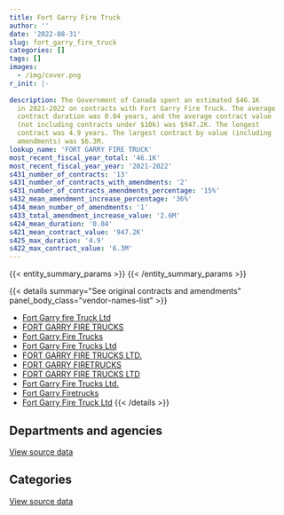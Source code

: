```yaml
---
title: Fort Garry Fire Truck
author: ''
date: '2022-08-31'
slug: fort_garry_fire_truck
categories: []
tags: []
images:
  - /img/cover.png
r_init: |-
  
description: The Government of Canada spent an estimated $46.1K
  in 2021-2022 on contracts with Fort Garry Fire Truck. The average
  contract duration was 0.84 years, and the average contract value
  (not including contracts under $10k) was $947.2K. The longest
  contract was 4.9 years. The largest contract by value (including
  amendments) was $6.3M.
lookup_name: 'FORT GARRY FIRE TRUCK'
most_recent_fiscal_year_total: '46.1K'
most_recent_fiscal_year_year: '2021-2022'
s431_number_of_contracts: '13'
s431_number_of_contracts_with_amendments: '2'
s431_number_of_contracts_amendments_percentage: '15%'
s432_mean_amendment_increase_percentage: '36%'
s434_mean_number_of_amendments: '1'
s433_total_amendment_increase_value: '2.6M'
s424_mean_duration: '0.84'
s421_mean_contract_value: '947.2K'
s425_max_duration: '4.9'
s422_max_contract_value: '6.3M'
---
```


<script src="/rmarkdown-libs/htmlwidgets/htmlwidgets.js"></script>
<link href="/rmarkdown-libs/datatables-css/datatables-crosstalk.css" rel="stylesheet" />
<script src="/rmarkdown-libs/datatables-binding/datatables.js"></script>
<script src="/rmarkdown-libs/jquery/jquery-3.6.0.min.js"></script>
<link href="/rmarkdown-libs/dt-core-bootstrap/css/dataTables.bootstrap.min.css" rel="stylesheet" />
<link href="/rmarkdown-libs/dt-core-bootstrap/css/dataTables.bootstrap.extra.css" rel="stylesheet" />
<script src="/rmarkdown-libs/dt-core-bootstrap/js/jquery.dataTables.min.js"></script>
<script src="/rmarkdown-libs/dt-core-bootstrap/js/dataTables.bootstrap.min.js"></script>
<link href="/rmarkdown-libs/crosstalk/css/crosstalk.min.css" rel="stylesheet" />
<script src="/rmarkdown-libs/crosstalk/js/crosstalk.min.js"></script>
<script src="/rmarkdown-libs/htmlwidgets/htmlwidgets.js"></script>
<link href="/rmarkdown-libs/datatables-css/datatables-crosstalk.css" rel="stylesheet" />
<script src="/rmarkdown-libs/datatables-binding/datatables.js"></script>
<script src="/rmarkdown-libs/jquery/jquery-3.6.0.min.js"></script>
<link href="/rmarkdown-libs/dt-core-bootstrap/css/dataTables.bootstrap.min.css" rel="stylesheet" />
<link href="/rmarkdown-libs/dt-core-bootstrap/css/dataTables.bootstrap.extra.css" rel="stylesheet" />
<script src="/rmarkdown-libs/dt-core-bootstrap/js/jquery.dataTables.min.js"></script>
<script src="/rmarkdown-libs/dt-core-bootstrap/js/dataTables.bootstrap.min.js"></script>
<link href="/rmarkdown-libs/crosstalk/css/crosstalk.min.css" rel="stylesheet" />
<script src="/rmarkdown-libs/crosstalk/js/crosstalk.min.js"></script>

{{< entity_summary_params >}}
{{< /entity_summary_params >}}

{{< details summary="See original contracts and amendments" panel_body_class="vendor-names-list" >}}
- [Fort Garry fire Truck Ltd](https://search.open.canada.ca/en/ct/?sort=contract_value_f%20desc&page=1&search_text=%22Fort%20Garry%20fire%20Truck%20Ltd%22)
- [FORT GARRY FIRE TRUCKS](https://search.open.canada.ca/en/ct/?sort=contract_value_f%20desc&page=1&search_text=%22FORT%20GARRY%20FIRE%20TRUCKS%22)
- [Fort Garry Fire Trucks](https://search.open.canada.ca/en/ct/?sort=contract_value_f%20desc&page=1&search_text=%22Fort%20Garry%20Fire%20Trucks%22)
- [Fort Garry Fire Trucks Ltd](https://search.open.canada.ca/en/ct/?sort=contract_value_f%20desc&page=1&search_text=%22Fort%20Garry%20Fire%20Trucks%20Ltd%22)
- [FORT GARRY FIRE TRUCKS LTD.](https://search.open.canada.ca/en/ct/?sort=contract_value_f%20desc&page=1&search_text=%22FORT%20GARRY%20FIRE%20TRUCKS%20LTD.%22)
- [FORT GARRY FIRETRUCKS](https://search.open.canada.ca/en/ct/?sort=contract_value_f%20desc&page=1&search_text=%22FORT%20GARRY%20FIRETRUCKS%22)
- [FORT GARRY FIRE TRUCKS LTD](https://search.open.canada.ca/en/ct/?sort=contract_value_f%20desc&page=1&search_text=%22FORT%20GARRY%20FIRE%20TRUCKS%20LTD%22)
- [Fort Garry Fire Trucks Ltd.](https://search.open.canada.ca/en/ct/?sort=contract_value_f%20desc&page=1&search_text=%22Fort%20Garry%20Fire%20Trucks%20Ltd.%22)
- [Fort Garry Firetrucks](https://search.open.canada.ca/en/ct/?sort=contract_value_f%20desc&page=1&search_text=%22Fort%20Garry%20Firetrucks%22)
- [Fort Garry Fire Truck Ltd](https://search.open.canada.ca/en/ct/?sort=contract_value_f%20desc&page=1&search_text=%22Fort%20Garry%20Fire%20Truck%20Ltd%22)
{{< /details >}}

## Departments and agencies

<div id="htmlwidget-1" style="width:100%;height:auto;" class="datatables html-widget"></div>
<script type="application/json" data-for="htmlwidget-1">{"x":{"style":"bootstrap","filter":"none","vertical":false,"data":[["<a href=\"/departments/dnd-mdn/\">National Defence<\/a>","<a href=\"/departments/rcmp-grc/\">Royal Canadian Mounted Police<\/a>","<a href=\"/departments/tc/\">Transport Canada<\/a>"],[4444383.09,null,null],[3201677.54,null,null],[951255.42,14666.4,15750],[46142.36,null,null]],"container":"<table class=\"table table-striped table-hover row-border order-column display\">\n  <thead>\n    <tr>\n      <th>Department<\/th>\n      <th>2018-2019<\/th>\n      <th>2019-2020<\/th>\n      <th>2020-2021<\/th>\n      <th>2021-2022<\/th>\n    <\/tr>\n  <\/thead>\n<\/table>","options":{"order":[[4,"desc"]],"pageLength":10,"autoWidth":true,"columnDefs":[{"targets":1,"render":"function(data, type, row, meta) {\n    return type !== 'display' ? data : DTWidget.formatCurrency(data, \"$\", 2, 3, \",\", \".\", true, null);\n  }"},{"targets":2,"render":"function(data, type, row, meta) {\n    return type !== 'display' ? data : DTWidget.formatCurrency(data, \"$\", 2, 3, \",\", \".\", true, null);\n  }"},{"targets":3,"render":"function(data, type, row, meta) {\n    return type !== 'display' ? data : DTWidget.formatCurrency(data, \"$\", 2, 3, \",\", \".\", true, null);\n  }"},{"targets":4,"render":"function(data, type, row, meta) {\n    return type !== 'display' ? data : DTWidget.formatCurrency(data, \"$\", 2, 3, \",\", \".\", true, null);\n  }"},{"width":"16%","targets":[1,2,3,4]},{"className":"dt-right","targets":[1,2,3,4]}],"orderClasses":false}},"evals":["options.columnDefs.0.render","options.columnDefs.1.render","options.columnDefs.2.render","options.columnDefs.3.render"],"jsHooks":[]}</script>
<p class="text-right">
<a href="https://github.com/GoC-Spending/contracts-data/tree/main/data/out/vendors/fort_garry_fire_truck/summary_by_fiscal_year_by_department.csv" class="source-data-link btn btn-link">View source data</a>
</p>

## Categories

<div id="htmlwidget-2" style="width:100%;height:auto;" class="datatables html-widget"></div>
<script type="application/json" data-for="htmlwidget-2">{"x":{"style":"bootstrap","filter":"none","vertical":false,"data":[["<a href=\"/categories/defence/\">Defence<\/a>","<a href=\"/categories/transportation_and_logistics/\">Transportation and logistics<\/a>","<a href=\"/categories/industrial_products_and_services/\">Industrial products and services<\/a>"],[4428246.04,null,16137.05],[3201677.54,null,null],[951255.42,15750,14666.4],[null,null,46142.36]],"container":"<table class=\"table table-striped table-hover row-border order-column display\">\n  <thead>\n    <tr>\n      <th>Category<\/th>\n      <th>2018-2019<\/th>\n      <th>2019-2020<\/th>\n      <th>2020-2021<\/th>\n      <th>2021-2022<\/th>\n    <\/tr>\n  <\/thead>\n<\/table>","options":{"order":[[4,"desc"]],"dom":"t","pageLength":30,"autoWidth":true,"columnDefs":[{"targets":1,"render":"function(data, type, row, meta) {\n    return type !== 'display' ? data : DTWidget.formatCurrency(data, \"$\", 2, 3, \",\", \".\", true, null);\n  }"},{"targets":2,"render":"function(data, type, row, meta) {\n    return type !== 'display' ? data : DTWidget.formatCurrency(data, \"$\", 2, 3, \",\", \".\", true, null);\n  }"},{"targets":3,"render":"function(data, type, row, meta) {\n    return type !== 'display' ? data : DTWidget.formatCurrency(data, \"$\", 2, 3, \",\", \".\", true, null);\n  }"},{"targets":4,"render":"function(data, type, row, meta) {\n    return type !== 'display' ? data : DTWidget.formatCurrency(data, \"$\", 2, 3, \",\", \".\", true, null);\n  }"},{"width":"16%","targets":[1,2,3,4]},{"className":"dt-right","targets":[1,2,3,4]}],"orderClasses":false,"lengthMenu":[10,25,30,50,100]}},"evals":["options.columnDefs.0.render","options.columnDefs.1.render","options.columnDefs.2.render","options.columnDefs.3.render"],"jsHooks":[]}</script>
<p class="text-right">
<a href="https://github.com/GoC-Spending/contracts-data/tree/main/data/out/vendors/fort_garry_fire_truck/summary_by_fiscal_year_by_category.csv" class="source-data-link btn btn-link">View source data</a>
</p>
